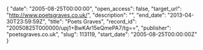 {
  "date": "2005-08-25T00:00:00", 
  "open_access": false, 
  "target_url": "http://www.poetsgraves.co.uk/", 
  "description": "", 
  "end_date": "2013-04-30T23:59:59Z", 
  "title": "Poets Graves", 
  "record_id": "20050825T000000/upj1+BwKAr15eQmePA7/tg==", 
  "publisher": "poetsgraves.co.uk", 
  "slug": 113119, 
  "start_date": "2005-08-25T00:00:00Z"
}

